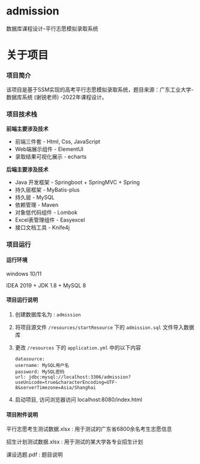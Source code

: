 # admission
数据库课程设计-平行志愿模拟录取系统

# 关于项目

### 项目简介

该项目是基于SSM实现的高考平行志愿模拟录取系统，题目来源：广东工业大学-数据库系统 (谢锐老师) -2022年课程设计。



### 项目技术栈

**前端主要涉及技术**

- 前端三件套 - Html, Css, JavaScript
- Web端展示组件 - ElementUI
- 录取结果可视化展示 - echarts

**后端主要涉及技术**

- Java 开发框架 - Springboot + SpringMVC + Spring
- 持久层框架 - MyBatis-plus
- 持久层 - MySQL
- 依赖管理 - Maven
- 对象低代码组件 - Lombok
- Excel表管理组件 - Easyexcel
- 接口文档工具 - Knife4j



### 项目运行

#### 运行环境

windows 10/11

IDEA 2019 + JDK 1.8 + MySQL 8

#### 项目运行说明

1. 创建数据库名为 : `admission`

2. 将项目源文件 `/resources/startResource` 下的 `admission.sql` 文件导入数据库

3. 更改 `/resources` 下的 `application.yml` 中的以下内容

   ```
   datasource:
   username: MySQL用户名
   password: MySQL密码
   url: jdbc:mysql://localhost:3306/admission?useUnicode=true&characterEncoding=UTF-8&serverTimezone=Asia/Shanghai
   ```

4. 启动项目, 访问浏览器访问 localhost:8080/index.html



#### 项目附件说明

平行志愿考生测试数据.xlsx : 用于测试的广东省6800余名考生志愿信息

招生计划测试数据.xlsx : 用于测试的某大学各专业招生计划

课设选题.pdf : 题目说明

